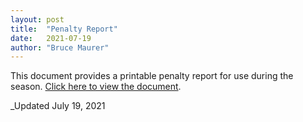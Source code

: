 ```yaml
---
layout: post
title:  "Penalty Report"
date:   2021-07-19
author: "Bruce Maurer"
---
```


This document provides a printable penalty report for use during the season. [Click here to view the
document](https://storage.googleapis.com/ohsaa-websites/mechanics/2021-penalty-report.pdf).

_Updated July 19, 2021
